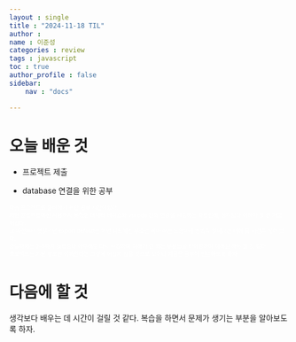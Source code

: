 ```yaml
---
layout : single
title : "2024-11-18 TIL"
author : 
name : 이준성
categories : review
tags : javascript
toc : true
author_profile : false
sidebar:
    nav : "docs"

---
```

# 오늘 배운 것

-  프로젝트 제출

<span style = "color:white; font-size:70%">
</span>


- database 연결을 위한 공부

<span style = "color:white; font-size:70%"> 다음 프로젝트를 준비하기 위한 공부 시간이었다.<br>
저번 프로젝트에선 사용하지 못했던 데이터 베이스와 vscode 간의 연결을 시도하는 파트인데, 생각보다 이해가 잘 안 가고 어렵다.<br>
그 이전부터 헷갈리던 export default는 이번 파트에선 무조건 써야 하는 모양이라 방법을 알아내는 데에 좀 시간을 많이 썼다.<br>
오늘까지는 2-5까지 들었으나 아무래도 다시 수강하며 이해가 안 되는 부분들을 타이핑하며 이해를 해야 할 것 같다.<br>
프로젝트는 기본 구조만 이해한다면 그렇게 어렵지 않을 것으로 보이니 지금은 공부에 전념하도록 하자. 
</span>






# 다음에 할 것

생각보다 배우는 데 시간이 걸릴 것 같다. 복습을 하면서 문제가 생기는 부분을 알아보도록 하자.